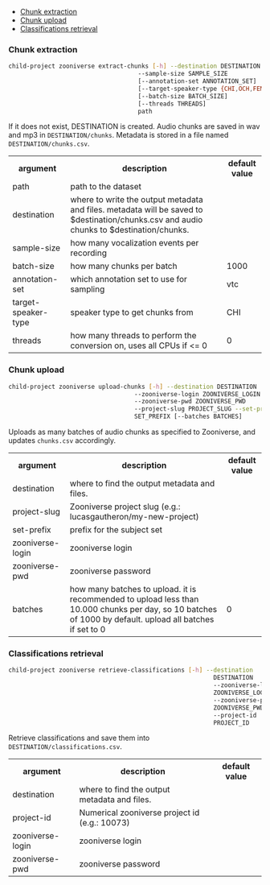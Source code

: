 - [Chunk extraction](#chunk-extraction)
- [Chunk upload](#chunk-upload)
- [Classifications retrieval](#classifications-retrieval)

### Chunk extraction

```bash
child-project zooniverse extract-chunks [-h] --destination DESTINATION
                                    --sample-size SAMPLE_SIZE
                                    [--annotation-set ANNOTATION_SET]
                                    [--target-speaker-type {CHI,OCH,FEM,MAL}]
                                    [--batch-size BATCH_SIZE]
                                    [--threads THREADS]
                                    path
```

If it does not exist, DESTINATION is created.
Audio chunks are saved in wav and mp3 in `DESTINATION/chunks`.
Metadata is stored in a file named `DESTINATION/chunks.csv`.

<table>
<tr>
    <th>argument</th>
    <th>description</th>
    <th>default value</th>
</tr>
<tr>
    <td>path</td>
    <td>path to the dataset</td>
    <td></td>
</tr>
<tr>
    <td>destination</td>
    <td>where to write the output metadata and files. metadata will be saved to $destination/chunks.csv and audio chunks to $destination/chunks.</td>
    <td></td>
</tr>
<tr>
    <td>sample-size</td>
    <td>how many vocalization events per recording</td>
    <td></td>
</tr>
<tr>
    <td>batch-size</td>
    <td>how many chunks per batch</td>
    <td>1000</td>
</tr>
<tr>
    <td>annotation-set</td>
    <td>which annotation set to use for sampling</td>
    <td>vtc</td>
</tr>
<tr>
    <td>target-speaker-type</td>
    <td>speaker type to get chunks from</td>
    <td>CHI</td>
</tr>
<tr>
    <td>threads</td>
    <td>how many threads to perform the conversion on, uses all CPUs if <= 0</td>
    <td>0</td>
</tr>
</table>

### Chunk upload


```bash
child-project zooniverse upload-chunks [-h] --destination DESTINATION
                                   --zooniverse-login ZOONIVERSE_LOGIN
                                   --zooniverse-pwd ZOONIVERSE_PWD
                                   --project-slug PROJECT_SLUG --set-prefix
                                   SET_PREFIX [--batches BATCHES]
```

Uploads as many batches of audio chunks as specified to Zooniverse, and updates `chunks.csv` accordingly.

<table>
<tr>
    <th>argument</th>
    <th>description</th>
    <th>default value</th>
</tr>
<tr>
    <td>destination</td>
    <td>where to find the output metadata and files.</td>
    <td></td>
</tr>
<tr>
    <td>project-slug</td>
    <td>Zooniverse project slug (e.g.: lucasgautheron/my-new-project)</td>
    <td></td>
</tr>
<tr>
    <td>set-prefix</td>
    <td>prefix for the subject set</td>
    <td></td>
</tr>
<tr>
    <td>zooniverse-login</td>
    <td>zooniverse login</td>
    <td></td>
</tr>
<tr>
    <td>zooniverse-pwd</td>
    <td>zooniverse password</td>
    <td></td>
</tr>
<tr>
    <td>batches</td>
    <td>how many batches to upload. it is recommended to upload less than 10.000 chunks per day, so 10 batches of 1000 by default. upload all batches if set to 0</td>
    <td>0</td>
</tr>
</table>

### Classifications retrieval

```bash
child-project zooniverse retrieve-classifications [-h] --destination
                                                         DESTINATION
                                                         --zooniverse-login
                                                         ZOONIVERSE_LOGIN
                                                         --zooniverse-pwd
                                                         ZOONIVERSE_PWD
                                                         --project-id
                                                         PROJECT_ID
```

Retrieve classifications and save them into `DESTINATION/classifications.csv`.

<table>
<tr>
    <th>argument</th>
    <th>description</th>
    <th>default value</th>
</tr>
<tr>
    <td>destination</td>
    <td>where to find the output metadata and files.</td>
    <td></td>
</tr>
<tr>
    <td>project-id</td>
    <td>Numerical zooniverse project id (e.g.: 10073)</td>
    <td></td>
</tr>
<tr>
    <td>zooniverse-login</td>
    <td>zooniverse login</td>
    <td></td>
</tr>
<tr>
    <td>zooniverse-pwd</td>
    <td>zooniverse password</td>
    <td></td>
</tr>
</table>